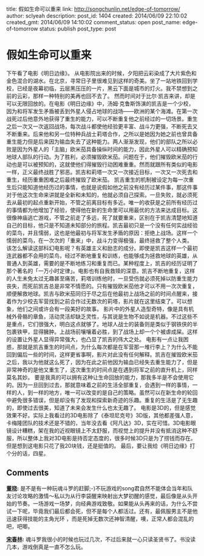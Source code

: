 title: 假如生命可以重来
link: http://songchunlin.net/edge-of-tomorrow/
author: sclyeah
description: 
post_id: 1404
created: 2014/06/09 22:10:02
created_gmt: 2014/06/09 14:10:02
comment_status: open
post_name: edge-of-tomorrow
status: publish
post_type: post

# 假如生命可以重来

下午看了电影《明日边缘》。 从电影院出来的时候，夕阳把云彩染成了大片紫色和金色混合的湖水。在北京，寻常日子里很难见到这样的奇美。坐了一站地铁回到学校，已经是夜幕初临，云层黑压压的一片，黑云下面是城市的灯火。我不禁想到之前的云彩，那样一种特别的美再也回不去了。 然而时间对于比尔·凯吉来讲，却是可以无限回放的。在电影《明日边缘》中，汤姆·克鲁斯饰演的凯吉是一个少校，因为和将军发生矛盾被丢到外星人侵占地球的战场——欧洲的某个海滩。在第一次战死过后他意外地获得了重生的能力，可以不断重复他之前经过的一切场景。重生之后一次又一次返回战场，每次战斗都使他经验更丰富、战斗力更强，不断死去又不断重来。后来他和另一位特种兵战士莉塔合作，之所以是她因为她之前也曾具备重生能力但是后来因为输血失去了这种能力。两人渐渐发现，他们的部队之所以必败是因为外星人的「主脑」欧米茄具备操纵时间的能力，因此外星人可以精确预知地球人部队的行动。为了胜利，必须摧毁欧米茄。问题在于，他们摧毁欧米茄的行动也是可以被预知的，这就使他们得摧毁行动困难重重。然而就跟所有类似的电影一样，正义最终战胜了邪恶。凯吉和莉塔一次又一次接近目标，一次又一次死去和重生，经历重重困难之后最终摧毁了欧米茄。 凯吉重生的机制被设定为每一次重生后只能知道他经历过的事情，也就是说假如他之前没有经历过某件事，那这件事对于他这次生命来讲就是全新和未知的，他就必须自己探索。一旦失败，就必须死去从最初的起点重新开始，不管之前离目标有多近。唯一的收获是之前所有经历过的事情都为他增加了经验，使得他在新的生命里可以用最优的方法来达成目标。这很像神庙逃亡游戏，不管之前走了多远，死了就要重来，区别在于凯吉清楚地知道自己的目标，他只是不知道未知部分的旅程。凯吉最初只是一个没有任何实战经验的菜鸟，并且懦弱，这也是他最初与将军发生矛盾的原因：拒绝上战场。这样一个懦弱的菜鸟，在一次次的「重来」中，战斗力变得极强，最终拯救了整个人类。 该怎么解读这部科幻电影呢？有英雄主义和励志的成分。即使是凯吉这样一个最初连武器都不会用的菜鸟，经过不断地重复和训练，也能够成为拯救地球的英雄，从普通人到英雄，需要的是不断地练习和重复而已。某种程度上，凯吉的经历证明了那个著名的「一万小时定律」。电影也有自我救赎的深意。凯吉不断地重复，这样的人生未免太过无趣甚至痛苦，莉塔训练他时，一旦受伤就必须死掉以防重生能力丧失，而死前凯吉总是非常不情愿的。只有摧毁欧米茄他才可以不用一次次重复，顺便解救地球。凯吉与欧米茄同归于尽之后在他最初上战场之前的时间点醒来，接着作为少校去军营找到之前合作过无数次的莉塔，影片就在这里结束了。可以想象，他们之间或许会有一段美好的故事。 影片中的外星人造型奇特，像是具有机械外骨骼的章鱼，活动灵活却缺乏灵性，与其说是生物不如说是机器。不过这些不是重点，它们很强大，明白这点就够了。地球人战士的装备则是类似于钢铁侠的半包裹铁甲，显得臃肿。上战场前嚷嚷着必胜，到了战场上却一个个被虐成屎。这样的设置让外星人显得异常强大，也凸显了凯吉的伟大之处。 电影有一点让我困惑，那就是凯吉重生的时间点，为什么每次都是在军营那一堆行李上？为什么不能回到偏后一些的时间，这样更省事啊，影片对此没有任何解释。凯吉在摧毁欧米茄之后，我以为他就这么死了，因为在此之前他因为输血已经失去重生能力了，但是非常神奇的是他又重生了，这次重生的时间点是在遇到将军之前的直升机上，同样莫名其妙。 要是我真的可以拥有这种让生命回放的能力，那我多半是不会使用它的。因为一旦回到过去，那就意味着之前的生活全部重复，会遇到一样的事情，一样的人，到一样的地方，唯一可以改变的是自己的策略。虽然可以在新生命的轮回中避免很多错误，但是却没有了发现和探索新奇迹的乐趣。重复的生活是了无生趣的，即使过去很美，知道了未来会发生什么也太无趣了。 电影是3D的，但是感觉效果不好。实际上我看过的3D电影除了《泰坦尼克号》3D版，其他都差强人意，卡梅隆团队的技术还是不错的，当年没去看《阿凡达》3D，实在可惜。3D电影眼镜设计糟糕，架在我的近视眼镜上不太舒服，而视觉上的提升并没有抵消这种不舒服，所以整体上我对3D电影是持否定态度的，很多时候3D只是为了捞钱而存在。但是想到这电影只花了我20块钱，还是挺值的。 最后，要让我给《明日边缘》打个分的话，四星。

## Comments

**[董晓](#1916 "2014-06-09 23:14:54"):** 是不是有一种玩魂斗罗的赶脚;-)不玩游戏的song君自然不能体会当年和队友讨论攻略的激情～私以为从行李袋醒来映射出大梦初醒的感觉，最后像是从头开始的节奏。一场游戏一场梦，向经典游戏致敬。如果能从头再来的话，为什么不尝试一下呢，毕竟我们最后都会死，但不是每个人都活过。还有，最佩服男主不是他迅速获得技能的主角光环 ，而是死掉无数次还神智清醒，噢，正常人都会混乱的吧，吧唧。

**[宋春林](#1920 "2014-06-09 23:37:49"):** 魂斗罗我很小的时候也玩过几次，不过后来就一心只读圣贤书了。书没读几本，游戏倒真是一直不怎么玩。


